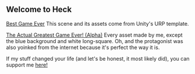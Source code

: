 ## Welcome to Heck

[Best Game Ever](BestGame) This scene and its assets come from Unity's URP template.<br>   

[The Actual Greatest Game Ever! (Alpha)](AstolfoJumps) Every asset made by me, except the blue background and white long-square. Oh, and the protagonist was also yoinked from the internet because it's perfect the way it is.<br>   

If my stuff changed your life (and let's be honest, it most likely did), you can support me [here!](https://www.youtube.com/watch?v=dQw4w9WgXcQ)
